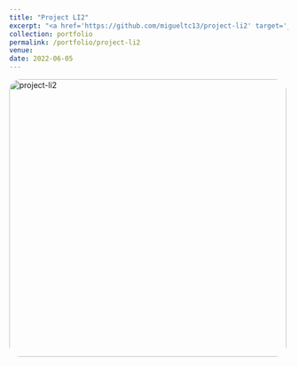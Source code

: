 ```yaml
---
title: "Project LI2"
excerpt: "<a href='https://github.com/migueltc13/project-li2' target='_blank'><img style='width:500px; border-radius: 20px;' alt='project-li2' src='https://opengraph.githubassets.com/e83097977ebfe30ca990eb5a28c09d13a7d1381a02119152ff282949cc5dbbad/migueltc13/project-li2'></a>"
collection: portfolio
permalink: /portfolio/project-li2
venue:
date: 2022-06-05
---
```


<a href='https://github.com/migueltc13/project-li2' target='_blank'><img style='width:500px; border-radius: 20px;' alt='project-li2' src='https://opengraph.githubassets.com/e83097977ebfe30ca990eb5a28c09d13a7d1381a02119152ff282949cc5dbbad/migueltc13/project-li2'></a>
